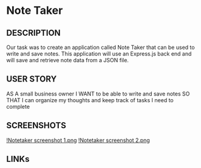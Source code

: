 # Note Taker

## DESCRIPTION

Our task was to create an application called Note Taker that can be used to write and save notes. This application will use an Express.js back end and will save and retrieve note data from a JSON file.

## USER STORY

AS A small business owner
I WANT to be able to write and save notes
SO THAT I can organize my thoughts and keep track of tasks I need to complete

## SCREENSHOTS
[!Notetaker screenshot 1.png](./images/Notetaker%20screenshot%201.png)
[!Notetaker screenshot 2.png](./images/Notetaker%20screenshot%202.png)

## LINKs

